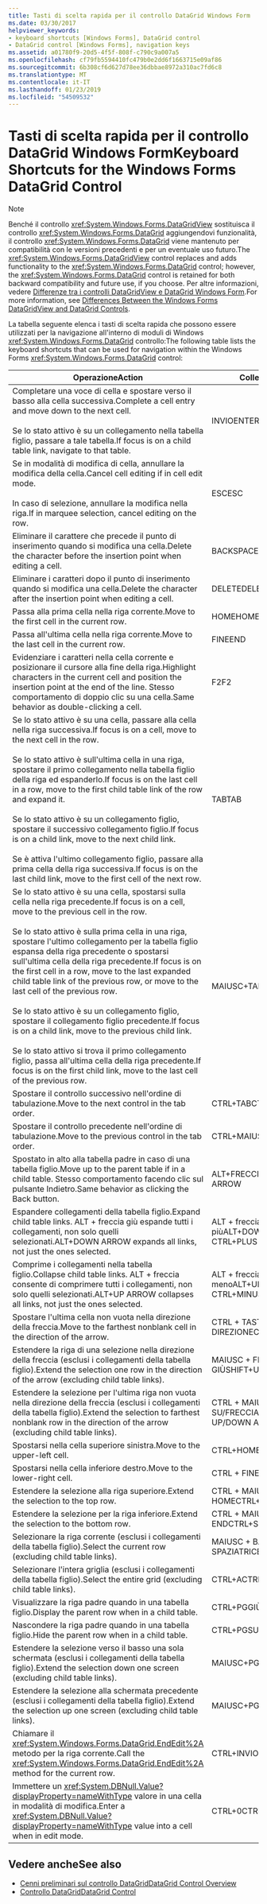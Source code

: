 ```yaml
---
title: Tasti di scelta rapida per il controllo DataGrid Windows Form
ms.date: 03/30/2017
helpviewer_keywords:
- keyboard shortcuts [Windows Forms], DataGrid control
- DataGrid control [Windows Forms], navigation keys
ms.assetid: a01780f9-20d5-4f5f-808f-c790c9a007a5
ms.openlocfilehash: cf79fb5594410fc479b0e2dd6f1663715e09af86
ms.sourcegitcommit: 6b308cf6d627d78ee36dbbae8972a310ac7fd6c8
ms.translationtype: MT
ms.contentlocale: it-IT
ms.lasthandoff: 01/23/2019
ms.locfileid: "54509532"
---
```

# <a name="keyboard-shortcuts-for-the-windows-forms-datagrid-control"></a><span data-ttu-id="356a4-102">Tasti di scelta rapida per il controllo DataGrid Windows Form</span><span class="sxs-lookup"><span data-stu-id="356a4-102">Keyboard Shortcuts for the Windows Forms DataGrid Control</span></span>
> [!NOTE]
>  <span data-ttu-id="356a4-103">Benché il controllo <xref:System.Windows.Forms.DataGridView> sostituisca il controllo <xref:System.Windows.Forms.DataGrid> aggiungendovi funzionalità, il controllo <xref:System.Windows.Forms.DataGrid> viene mantenuto per compatibilità con le versioni precedenti e per un eventuale uso futuro.</span><span class="sxs-lookup"><span data-stu-id="356a4-103">The <xref:System.Windows.Forms.DataGridView> control replaces and adds functionality to the <xref:System.Windows.Forms.DataGrid> control; however, the <xref:System.Windows.Forms.DataGrid> control is retained for both backward compatibility and future use, if you choose.</span></span> <span data-ttu-id="356a4-104">Per altre informazioni, vedere [Differenze tra i controlli DataGridView e DataGrid Windows Form](../../../../docs/framework/winforms/controls/differences-between-the-windows-forms-datagridview-and-datagrid-controls.md).</span><span class="sxs-lookup"><span data-stu-id="356a4-104">For more information, see [Differences Between the Windows Forms DataGridView and DataGrid Controls](../../../../docs/framework/winforms/controls/differences-between-the-windows-forms-datagridview-and-datagrid-controls.md).</span></span>  
  
 <span data-ttu-id="356a4-105">La tabella seguente elenca i tasti di scelta rapida che possono essere utilizzati per la navigazione all'interno di moduli di Windows <xref:System.Windows.Forms.DataGrid> controllo:</span><span class="sxs-lookup"><span data-stu-id="356a4-105">The following table lists the keyboard shortcuts that can be used for navigation within the Windows Forms <xref:System.Windows.Forms.DataGrid> control:</span></span>  
  
|<span data-ttu-id="356a4-106">Operazione</span><span class="sxs-lookup"><span data-stu-id="356a4-106">Action</span></span>|<span data-ttu-id="356a4-107">Collegamento</span><span class="sxs-lookup"><span data-stu-id="356a4-107">Shortcut</span></span>|  
|------------|--------------|  
|<span data-ttu-id="356a4-108">Completare una voce di cella e spostare verso il basso alla cella successiva.</span><span class="sxs-lookup"><span data-stu-id="356a4-108">Complete a cell entry and move down to the next cell.</span></span><br /><br /> <span data-ttu-id="356a4-109">Se lo stato attivo è su un collegamento nella tabella figlio, passare a tale tabella.</span><span class="sxs-lookup"><span data-stu-id="356a4-109">If focus is on a child table link, navigate to that table.</span></span>|<span data-ttu-id="356a4-110">INVIO</span><span class="sxs-lookup"><span data-stu-id="356a4-110">ENTER</span></span>|  
|<span data-ttu-id="356a4-111">Se in modalità di modifica di cella, annullare la modifica della cella.</span><span class="sxs-lookup"><span data-stu-id="356a4-111">Cancel cell editing if in cell edit mode.</span></span><br /><br /> <span data-ttu-id="356a4-112">In caso di selezione, annullare la modifica nella riga.</span><span class="sxs-lookup"><span data-stu-id="356a4-112">If in marquee selection, cancel editing on the row.</span></span>|<span data-ttu-id="356a4-113">ESC</span><span class="sxs-lookup"><span data-stu-id="356a4-113">ESC</span></span>|  
|<span data-ttu-id="356a4-114">Eliminare il carattere che precede il punto di inserimento quando si modifica una cella.</span><span class="sxs-lookup"><span data-stu-id="356a4-114">Delete the character before the insertion point when editing a cell.</span></span>|<span data-ttu-id="356a4-115">BACKSPACE</span><span class="sxs-lookup"><span data-stu-id="356a4-115">BACKSPACE</span></span>|  
|<span data-ttu-id="356a4-116">Eliminare i caratteri dopo il punto di inserimento quando si modifica una cella.</span><span class="sxs-lookup"><span data-stu-id="356a4-116">Delete the character after the insertion point when editing a cell.</span></span>|<span data-ttu-id="356a4-117">DELETE</span><span class="sxs-lookup"><span data-stu-id="356a4-117">DELETE</span></span>|  
|<span data-ttu-id="356a4-118">Passa alla prima cella nella riga corrente.</span><span class="sxs-lookup"><span data-stu-id="356a4-118">Move to the first cell in the current row.</span></span>|<span data-ttu-id="356a4-119">HOME</span><span class="sxs-lookup"><span data-stu-id="356a4-119">HOME</span></span>|  
|<span data-ttu-id="356a4-120">Passa all'ultima cella nella riga corrente.</span><span class="sxs-lookup"><span data-stu-id="356a4-120">Move to the last cell in the current row.</span></span>|<span data-ttu-id="356a4-121">FINE</span><span class="sxs-lookup"><span data-stu-id="356a4-121">END</span></span>|  
|<span data-ttu-id="356a4-122">Evidenziare i caratteri nella cella corrente e posizionare il cursore alla fine della riga.</span><span class="sxs-lookup"><span data-stu-id="356a4-122">Highlight characters in the current cell and position the insertion point at the end of the line.</span></span> <span data-ttu-id="356a4-123">Stesso comportamento di doppio clic su una cella.</span><span class="sxs-lookup"><span data-stu-id="356a4-123">Same behavior as double-clicking a cell.</span></span>|<span data-ttu-id="356a4-124">F2</span><span class="sxs-lookup"><span data-stu-id="356a4-124">F2</span></span>|  
|<span data-ttu-id="356a4-125">Se lo stato attivo è su una cella, passare alla cella nella riga successiva.</span><span class="sxs-lookup"><span data-stu-id="356a4-125">If focus is on a cell, move to the next cell in the row.</span></span><br /><br /> <span data-ttu-id="356a4-126">Se lo stato attivo è sull'ultima cella in una riga, spostare il primo collegamento nella tabella figlio della riga ed espanderlo.</span><span class="sxs-lookup"><span data-stu-id="356a4-126">If focus is on the last cell in a row, move to the first child table link of the row and expand it.</span></span><br /><br /> <span data-ttu-id="356a4-127">Se lo stato attivo è su un collegamento figlio, spostare il successivo collegamento figlio.</span><span class="sxs-lookup"><span data-stu-id="356a4-127">If focus is on a child link, move to the next child link.</span></span><br /><br /> <span data-ttu-id="356a4-128">Se è attiva l'ultimo collegamento figlio, passare alla prima cella della riga successiva.</span><span class="sxs-lookup"><span data-stu-id="356a4-128">If focus is on the last child link, move to the first cell of the next row.</span></span>|<span data-ttu-id="356a4-129">TAB</span><span class="sxs-lookup"><span data-stu-id="356a4-129">TAB</span></span>|  
|<span data-ttu-id="356a4-130">Se lo stato attivo è su una cella, spostarsi sulla cella nella riga precedente.</span><span class="sxs-lookup"><span data-stu-id="356a4-130">If focus is on a cell, move to the previous cell in the row.</span></span><br /><br /> <span data-ttu-id="356a4-131">Se lo stato attivo è sulla prima cella in una riga, spostare l'ultimo collegamento per la tabella figlio espansa della riga precedente o spostarsi sull'ultima cella della riga precedente.</span><span class="sxs-lookup"><span data-stu-id="356a4-131">If focus is on the first cell in a row, move to the last expanded child table link of the previous row, or move to the last cell of the previous row.</span></span><br /><br /> <span data-ttu-id="356a4-132">Se lo stato attivo è su un collegamento figlio, spostare il collegamento figlio precedente.</span><span class="sxs-lookup"><span data-stu-id="356a4-132">If focus is on a child link, move to the previous child link.</span></span><br /><br /> <span data-ttu-id="356a4-133">Se lo stato attivo si trova il primo collegamento figlio, passa all'ultima cella della riga precedente.</span><span class="sxs-lookup"><span data-stu-id="356a4-133">If focus is on the first child link, move to the last cell of the previous row.</span></span>|<span data-ttu-id="356a4-134">MAIUSC+TAB</span><span class="sxs-lookup"><span data-stu-id="356a4-134">SHIFT+TAB</span></span>|  
|<span data-ttu-id="356a4-135">Spostare il controllo successivo nell'ordine di tabulazione.</span><span class="sxs-lookup"><span data-stu-id="356a4-135">Move to the next control in the tab order.</span></span>|<span data-ttu-id="356a4-136">CTRL+TAB</span><span class="sxs-lookup"><span data-stu-id="356a4-136">CTRL+TAB</span></span>|  
|<span data-ttu-id="356a4-137">Spostare il controllo precedente nell'ordine di tabulazione.</span><span class="sxs-lookup"><span data-stu-id="356a4-137">Move to the previous control in the tab order.</span></span>|<span data-ttu-id="356a4-138">CTRL+MAIUSC+TAB</span><span class="sxs-lookup"><span data-stu-id="356a4-138">CTRL+SHIFT+TAB</span></span>|  
|<span data-ttu-id="356a4-139">Spostato in alto alla tabella padre in caso di una tabella figlio.</span><span class="sxs-lookup"><span data-stu-id="356a4-139">Move up to the parent table if in a child table.</span></span> <span data-ttu-id="356a4-140">Stesso comportamento facendo clic sul pulsante Indietro.</span><span class="sxs-lookup"><span data-stu-id="356a4-140">Same behavior as clicking the Back button.</span></span>|<span data-ttu-id="356a4-141">ALT+FRECCIA SINISTRA</span><span class="sxs-lookup"><span data-stu-id="356a4-141">ALT+LEFT ARROW</span></span>|  
|<span data-ttu-id="356a4-142">Espandere collegamenti della tabella figlio.</span><span class="sxs-lookup"><span data-stu-id="356a4-142">Expand child table links.</span></span> <span data-ttu-id="356a4-143">ALT + freccia giù espande tutti i collegamenti, non solo quelli selezionati.</span><span class="sxs-lookup"><span data-stu-id="356a4-143">ALT+DOWN ARROW expands all links, not just the ones selected.</span></span>|<span data-ttu-id="356a4-144">ALT + freccia giù o CTRL + segno più</span><span class="sxs-lookup"><span data-stu-id="356a4-144">ALT+DOWN ARROW or CTRL+PLUS SIGN</span></span>|  
|<span data-ttu-id="356a4-145">Comprime i collegamenti nella tabella figlio.</span><span class="sxs-lookup"><span data-stu-id="356a4-145">Collapse child table links.</span></span> <span data-ttu-id="356a4-146">ALT + freccia consente di comprimere tutti i collegamenti, non solo quelli selezionati.</span><span class="sxs-lookup"><span data-stu-id="356a4-146">ALT+UP ARROW collapses all links, not just the ones selected.</span></span>|<span data-ttu-id="356a4-147">ALT + freccia su o CTRL + segno meno</span><span class="sxs-lookup"><span data-stu-id="356a4-147">ALT+UP ARROW or CTRL+MINUS SIGN</span></span>|  
|<span data-ttu-id="356a4-148">Spostare l'ultima cella non vuota nella direzione della freccia.</span><span class="sxs-lookup"><span data-stu-id="356a4-148">Move to the farthest nonblank cell in the direction of the arrow.</span></span>|<span data-ttu-id="356a4-149">CTRL + TASTI DI DIREZIONE</span><span class="sxs-lookup"><span data-stu-id="356a4-149">CTRL+ARROW</span></span>|  
|<span data-ttu-id="356a4-150">Estendere la riga di una selezione nella direzione della freccia (esclusi i collegamenti della tabella figlio).</span><span class="sxs-lookup"><span data-stu-id="356a4-150">Extend the selection one row in the direction of the arrow (excluding child table links).</span></span>|<span data-ttu-id="356a4-151">MAIUSC + FRECCIA SU/FRECCIA GIÙ</span><span class="sxs-lookup"><span data-stu-id="356a4-151">SHIFT+UP/DOWN ARROW</span></span>|  
|<span data-ttu-id="356a4-152">Estendere la selezione per l'ultima riga non vuota nella direzione della freccia (esclusi i collegamenti della tabella figlio).</span><span class="sxs-lookup"><span data-stu-id="356a4-152">Extend the selection to farthest nonblank row in the direction of the arrow (excluding child table links).</span></span>|<span data-ttu-id="356a4-153">CTRL + MAIUSC + FRECCIA SU/FRECCIA GIÙ</span><span class="sxs-lookup"><span data-stu-id="356a4-153">CTRL+SHIFT+ UP/DOWN ARROW</span></span>|  
|<span data-ttu-id="356a4-154">Spostarsi nella cella superiore sinistra.</span><span class="sxs-lookup"><span data-stu-id="356a4-154">Move to the upper-left cell.</span></span>|<span data-ttu-id="356a4-155">CTRL+HOME</span><span class="sxs-lookup"><span data-stu-id="356a4-155">CTRL+HOME</span></span>|  
|<span data-ttu-id="356a4-156">Spostarsi nella cella inferiore destro.</span><span class="sxs-lookup"><span data-stu-id="356a4-156">Move to the lower-right cell.</span></span>|<span data-ttu-id="356a4-157">CTRL + FINE</span><span class="sxs-lookup"><span data-stu-id="356a4-157">CTRL+END</span></span>|  
|<span data-ttu-id="356a4-158">Estendere la selezione alla riga superiore.</span><span class="sxs-lookup"><span data-stu-id="356a4-158">Extend the selection to the top row.</span></span>|<span data-ttu-id="356a4-159">CTRL + MAIUSC + HOME</span><span class="sxs-lookup"><span data-stu-id="356a4-159">CTRL+SHIFT+HOME</span></span>|  
|<span data-ttu-id="356a4-160">Estendere la selezione per la riga inferiore.</span><span class="sxs-lookup"><span data-stu-id="356a4-160">Extend the selection to the bottom row.</span></span>|<span data-ttu-id="356a4-161">CTRL + MAIUSC + END</span><span class="sxs-lookup"><span data-stu-id="356a4-161">CTRL+SHIFT+END</span></span>|  
|<span data-ttu-id="356a4-162">Selezionare la riga corrente (esclusi i collegamenti della tabella figlio).</span><span class="sxs-lookup"><span data-stu-id="356a4-162">Select the current row (excluding child table links).</span></span>|<span data-ttu-id="356a4-163">MAIUSC + BARRA SPAZIATRICE</span><span class="sxs-lookup"><span data-stu-id="356a4-163">SHIFT+SPACEBAR</span></span>|  
|<span data-ttu-id="356a4-164">Selezionare l'intera griglia (esclusi i collegamenti della tabella figlio).</span><span class="sxs-lookup"><span data-stu-id="356a4-164">Select the entire grid (excluding child table links).</span></span>|<span data-ttu-id="356a4-165">CTRL+A</span><span class="sxs-lookup"><span data-stu-id="356a4-165">CTRL+A</span></span>|  
|<span data-ttu-id="356a4-166">Visualizzare la riga padre quando in una tabella figlio.</span><span class="sxs-lookup"><span data-stu-id="356a4-166">Display the parent row when in a child table.</span></span>|<span data-ttu-id="356a4-167">CTRL+PGGIÙ</span><span class="sxs-lookup"><span data-stu-id="356a4-167">CTRL+PAGE DOWN</span></span>|  
|<span data-ttu-id="356a4-168">Nascondere la riga padre quando in una tabella figlio.</span><span class="sxs-lookup"><span data-stu-id="356a4-168">Hide the parent row when in a child table.</span></span>|<span data-ttu-id="356a4-169">CTRL+PGSU</span><span class="sxs-lookup"><span data-stu-id="356a4-169">CTRL+PAGE UP</span></span>|  
|<span data-ttu-id="356a4-170">Estendere la selezione verso il basso una sola schermata (esclusi i collegamenti della tabella figlio).</span><span class="sxs-lookup"><span data-stu-id="356a4-170">Extend the selection down one screen (excluding child table links).</span></span>|<span data-ttu-id="356a4-171">MAIUSC+PGGIÙ</span><span class="sxs-lookup"><span data-stu-id="356a4-171">SHIFT+PAGE DOWN</span></span>|  
|<span data-ttu-id="356a4-172">Estendere la selezione alla schermata precedente (esclusi i collegamenti della tabella figlio).</span><span class="sxs-lookup"><span data-stu-id="356a4-172">Extend the selection up one screen (excluding child table links).</span></span>|<span data-ttu-id="356a4-173">MAIUSC+PGSU</span><span class="sxs-lookup"><span data-stu-id="356a4-173">SHIFT+PAGE UP</span></span>|  
|<span data-ttu-id="356a4-174">Chiamare il <xref:System.Windows.Forms.DataGrid.EndEdit%2A> metodo per la riga corrente.</span><span class="sxs-lookup"><span data-stu-id="356a4-174">Call the <xref:System.Windows.Forms.DataGrid.EndEdit%2A> method for the current row.</span></span>|<span data-ttu-id="356a4-175">CTRL+INVIO</span><span class="sxs-lookup"><span data-stu-id="356a4-175">CTRL+ENTER</span></span>|  
|<span data-ttu-id="356a4-176">Immettere un <xref:System.DBNull.Value?displayProperty=nameWithType> valore in una cella in modalità di modifica.</span><span class="sxs-lookup"><span data-stu-id="356a4-176">Enter a <xref:System.DBNull.Value?displayProperty=nameWithType> value into a cell when in edit mode.</span></span>|<span data-ttu-id="356a4-177">CTRL+0</span><span class="sxs-lookup"><span data-stu-id="356a4-177">CTRL+0</span></span>|  
  
## <a name="see-also"></a><span data-ttu-id="356a4-178">Vedere anche</span><span class="sxs-lookup"><span data-stu-id="356a4-178">See also</span></span>
- [<span data-ttu-id="356a4-179">Cenni preliminari sul controllo DataGrid</span><span class="sxs-lookup"><span data-stu-id="356a4-179">DataGrid Control Overview</span></span>](../../../../docs/framework/winforms/controls/datagrid-control-overview-windows-forms.md)
- [<span data-ttu-id="356a4-180">Controllo DataGrid</span><span class="sxs-lookup"><span data-stu-id="356a4-180">DataGrid Control</span></span>](../../../../docs/framework/winforms/controls/datagrid-control-windows-forms.md)
